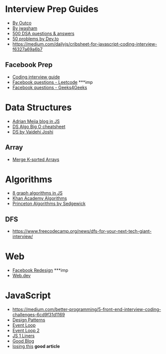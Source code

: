 # Interview Prep Guides
* [By Outco](https://github.com/OutcoSF/prep_material)
* [By jwasham](https://github.com/jwasham/coding-interview-university)
* [500 DSA questions & answers](https://www.quora.com/q/techiedelight/500-Data-Structures-and-Algorithms-interview-questions-and-their-solutions)
* [50 problems by Dev.to](https://dev.to/javinpaul/50-data-structure-and-algorithms-problems-from-coding-interviews-4lh2)
* https://medium.com/dailyjs/cribsheet-for-javascript-coding-interview-f6327a69a6b7

## Facebook Prep
* [Coding interview guide](https://www.facebook.com/notes/sergey-makagonov/another-coding-interview-preparation-guide/10210834096793375/)
* [Facebook questions - Leetcode](https://leetcode.com/discuss/general-discussion/675445/facebook-interview-experiences-all-combined-from-lc-till-date-07-jun-2020) \***imp
* [Facebook questions - Geeks4Geeks](https://www.geeksforgeeks.org/facebook-interview-preparation/)

# Data Structures
* [Adrian Mejia blog in JS](https://adrianmejia.com/categories/coding/data-structures-and-algorithms-dsa/)
* [DS Algo Big O cheatsheet](https://algs4.cs.princeton.edu/cheatsheet/)
* [DS by Vaidehi Joshi](https://medium.com/basecs/tagged/data-structures)

## Array
* [Merge K-sorted Arrays](https://medium.com/outco/how-to-merge-k-sorted-arrays-c35d87aa298e)

# Algorithms
* [8 graph algorithms in JS](https://www.freecodecamp.org/news/8-essential-graph-algorithms-in-javascript/)
* [Khan Academy Algorithms](https://www.khanacademy.org/computing/computer-science/algorithms)
* [Princeton Algorithms by Sedgewick](https://algs4.cs.princeton.edu/home/)

## DFS
* https://www.freecodecamp.org/news/dfs-for-your-next-tech-giant-interview/

# Web
* [Facebook Redesign](https://engineering.fb.com/web/facebook-redesign/) \***imp
* [Web.dev](https://web.dev/learn/)

# JavaScript
* https://medium.com/better-programming/5-front-end-interview-coding-challenges-6cd9f31d1169
* [Design Patterns](https://github.com/sohamkamani/javascript-design-patterns-for-humans)
* [Event Loop](https://www.youtube.com/watch?v=8aGhZQkoFbQ&t=82s)
* [Event Loop 2](https://www.youtube.com/watch?v=cCOL7MC4Pl0)
* [JS 1 Liners](https://1loc.dev/)
* [Good Blog](https://dmitripavlutin.com/javascript-modules-best-practices/)
* [losing this](https://javascript.info/bind) **good article**
